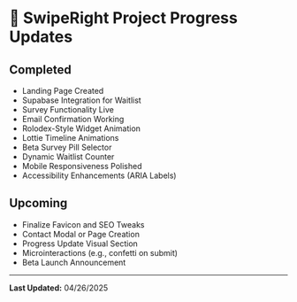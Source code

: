 # 🚀 SwipeRight Project Progress Updates

## Completed

- Landing Page Created
- Supabase Integration for Waitlist
- Survey Functionality Live
- Email Confirmation Working
- Rolodex-Style Widget Animation
- Lottie Timeline Animations
- Beta Survey Pill Selector
- Dynamic Waitlist Counter
- Mobile Responsiveness Polished
- Accessibility Enhancements (ARIA Labels)

## Upcoming

- Finalize Favicon and SEO Tweaks
- Contact Modal or Page Creation
- Progress Update Visual Section
- Microinteractions (e.g., confetti on submit)
- Beta Launch Announcement

---
**Last Updated:** 04/26/2025
